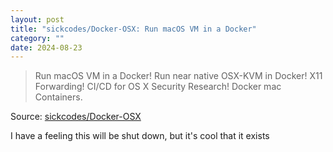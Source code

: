 ```yaml
---
layout: post
title: "sickcodes/Docker-OSX: Run macOS VM in a Docker"
category: ""
date: 2024-08-23
---
```


> Run macOS VM in a Docker! Run near native OSX-KVM in Docker! X11 Forwarding! CI/CD for OS X Security Research! Docker mac Containers.

Source: [sickcodes/Docker-OSX](https://github.com/sickcodes/Docker-OSX)

I have a feeling this will be shut down, but it's cool that it exists
